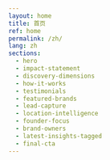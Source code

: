 ```yaml
---
layout: home
title: 首页
ref: home
permalink: /zh/
lang: zh
sections:
  - hero
  - impact-statement
  - discovery-dimensions
  - how-it-works
  - testimonials
  - featured-brands
  - lead-capture
  - location-intelligence
  - founder-focus
  - brand-owners
  - latest-insights-tagged
  - final-cta
---
```

<!-- 您好！-->
